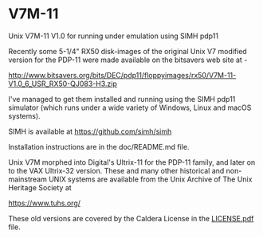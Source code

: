 # V7M-11
Unix V7M-11 V1.0 for running under emulation using SIMH pdp11

Recently some 5-1/4" RX50 disk-images of the original Unix V7 modified
version for the PDP-11 were made available on the bitsavers
web site at -

http://www.bitsavers.org/bits/DEC/pdp11/floppyimages/rx50/V7M-11-V1.0_6_USR_RX50-QJ083-H3.zip

I've managed to get them installed and running using the SIMH pdp11
simulator (which runs under a wide variety of Windows, Linux and macOS
systems).

SIMH is available at https://github.com/simh/simh

Installation instructions are in the doc/README.md
file.

Unix V7M morphed into Digital's Ultrix-11 for the PDP-11 family, and later
on to the VAX Ultrix-32 version.  These and many other historical and
non-mainstream UNIX systems are available from the Unix Archive
of The Unix Heritage Society at

https://www.tuhs.org/

These old versions are covered by the Caldera License in the
[LICENSE.pdf](https://raw.githubusercontent.com/agn453/V7M-11/master/LICENSE.pdf)
file.
